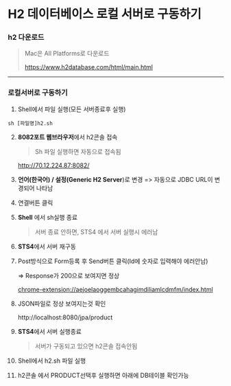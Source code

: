 # H2 데이터베이스 로컬 서버로 구동하기



### h2 다운로드

> Mac은 All Platforms로 다운로드
>
>  https://www.h2database.com/html/main.html



---



### 로컬서버로 구동하기

1. Shell에서 파일 실행(모든 서버종료후 실행)

```shell
sh [파일명]h2.sh
```

2. **8082포트 웹브라우저**에서 h2콘솔 접속 

   > Sh 파일 실행하면 자동으로 접속됨

   http://70.12.224.87:8082/

3. **언어(한국어) / 설정(Generic H2 Server**)로 변경 => 자동으로 JDBC URL이 변경되어 나타남

4. 연결버튼 클릭

5. **Shell** 에서 sh실행 종료

   > 서버 종료 안하면, STS4 에서 서버 실행시 에러남

6. **STS4**에서 서버 재구동

7. Post방식으로 Form등록 후 Send버튼 클릭(Id에 숫자로 입력해야 에러안남)

   => Response가 200으로 보여지면 정상

    [chrome-extension://aejoelaoggembcahagimdiliamlcdmfm/index.html](chrome-extension://aejoelaoggembcahagimdiliamlcdmfm/index.html)

8. JSON파일로 정상 보여지는것 확인

   http://localhost:8080/jpa/product

9. **STS4**에서 서버 실행종료

   >  서버가 구동되고 있으면 h2콘솔 접속안됨

10. Shell에서 h2.sh 파일 실행 

11. h2콘솔 에서 PRODUCT선택후 실행하면 아래에 DB테이블 확인가능

